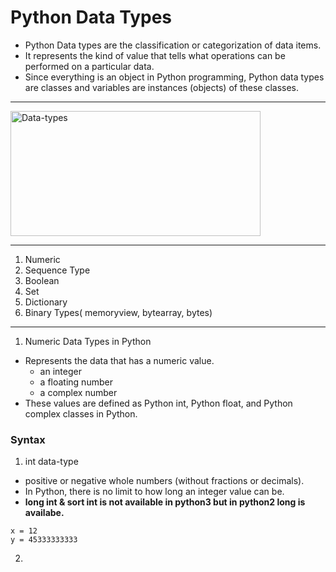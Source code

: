 # Python Data Types
- Python Data types are the classification or categorization of data items.
- It represents the kind of value that tells what operations can be performed on a particular data.
- Since everything is an object in Python programming, Python data types are classes and variables are instances (objects) of these classes.
<hr>

<img src="https://media.geeksforgeeks.org/wp-content/uploads/20191023173512/Python-data-structure.jpg" height="200" width="400" alt="Data-types"></img>
<hr>

1. Numeric
2. Sequence Type
3. Boolean
4. Set
5. Dictionary
6. Binary Types( memoryview, bytearray, bytes)
<hr>

1. Numeric Data Types in Python
- Represents the data that has a numeric value.
  <ul>
    <li>an integer</li>
    <li>a floating number</li> 
    <li> a complex number</li>
  </ul>
- These values are defined as Python int, Python float, and Python complex classes in Python.
### Syntax
1. int data-type
-  positive or negative whole numbers (without fractions or decimals).
-  In Python, there is no limit to how long an integer value can be.
- <b> long int & sort int is not available in python3 but in python2 long is availabe.</b>
```
x = 12
y = 45333333333
```
2. 


